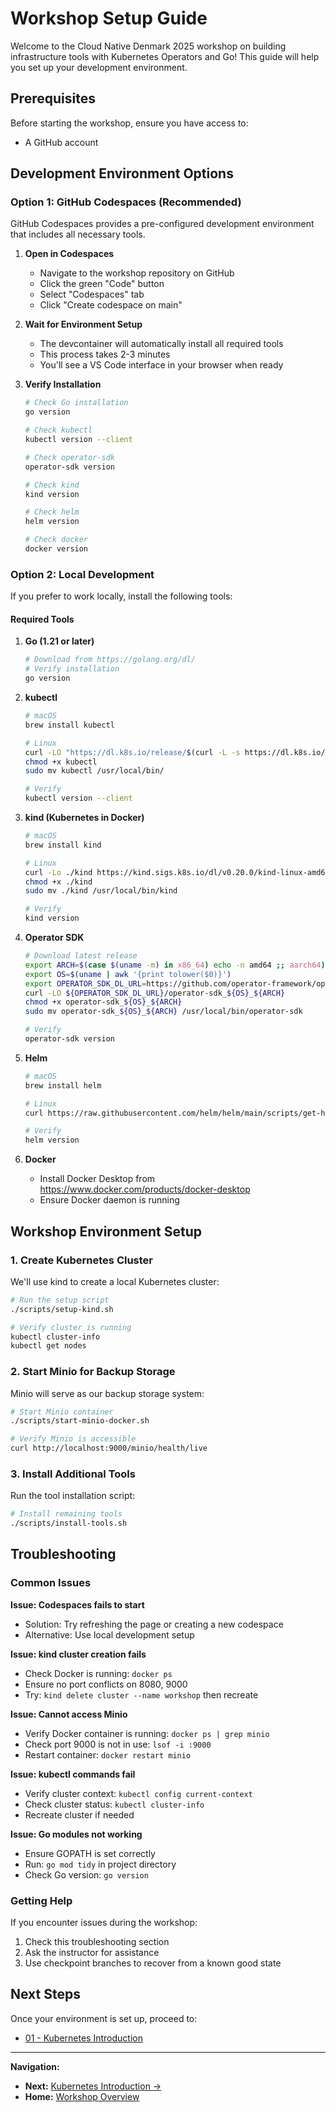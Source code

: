 # Workshop Setup Guide

Welcome to the Cloud Native Denmark 2025 workshop on building infrastructure tools with Kubernetes Operators and Go! This guide will help you set up your development environment.

## Prerequisites

Before starting the workshop, ensure you have access to:
- A GitHub account

## Development Environment Options

### Option 1: GitHub Codespaces (Recommended)

GitHub Codespaces provides a pre-configured development environment that includes all necessary tools.

1. **Open in Codespaces**
   - Navigate to the workshop repository on GitHub
   - Click the green "Code" button
   - Select "Codespaces" tab
   - Click "Create codespace on main"

2. **Wait for Environment Setup**
   - The devcontainer will automatically install all required tools
   - This process takes 2-3 minutes
   - You'll see a VS Code interface in your browser when ready

3. **Verify Installation**
   ```bash
   # Check Go installation
   go version
   
   # Check kubectl
   kubectl version --client
   
   # Check operator-sdk
   operator-sdk version
   
   # Check kind
   kind version
   
   # Check helm
   helm version
   
   # Check docker
   docker version
   ```

### Option 2: Local Development

If you prefer to work locally, install the following tools:

#### Required Tools

1. **Go (1.21 or later)**
   ```bash
   # Download from https://golang.org/dl/
   # Verify installation
   go version
   ```

2. **kubectl**
   ```bash
   # macOS
   brew install kubectl
   
   # Linux
   curl -LO "https://dl.k8s.io/release/$(curl -L -s https://dl.k8s.io/release/stable.txt)/bin/linux/amd64/kubectl"
   chmod +x kubectl
   sudo mv kubectl /usr/local/bin/
   
   # Verify
   kubectl version --client
   ```

3. **kind (Kubernetes in Docker)**
   ```bash
   # macOS
   brew install kind
   
   # Linux
   curl -Lo ./kind https://kind.sigs.k8s.io/dl/v0.20.0/kind-linux-amd64
   chmod +x ./kind
   sudo mv ./kind /usr/local/bin/kind
   
   # Verify
   kind version
   ```

4. **Operator SDK**
   ```bash
   # Download latest release
   export ARCH=$(case $(uname -m) in x86_64) echo -n amd64 ;; aarch64) echo -n arm64 ;; *) echo -n $(uname -m) ;; esac)
   export OS=$(uname | awk '{print tolower($0)}')
   export OPERATOR_SDK_DL_URL=https://github.com/operator-framework/operator-sdk/releases/download/v1.32.0
   curl -LO ${OPERATOR_SDK_DL_URL}/operator-sdk_${OS}_${ARCH}
   chmod +x operator-sdk_${OS}_${ARCH}
   sudo mv operator-sdk_${OS}_${ARCH} /usr/local/bin/operator-sdk
   
   # Verify
   operator-sdk version
   ```

5. **Helm**
   ```bash
   # macOS
   brew install helm
   
   # Linux
   curl https://raw.githubusercontent.com/helm/helm/main/scripts/get-helm-3 | bash
   
   # Verify
   helm version
   ```

6. **Docker**
   - Install Docker Desktop from https://www.docker.com/products/docker-desktop
   - Ensure Docker daemon is running

## Workshop Environment Setup

### 1. Create Kubernetes Cluster

We'll use kind to create a local Kubernetes cluster:

```bash
# Run the setup script
./scripts/setup-kind.sh

# Verify cluster is running
kubectl cluster-info
kubectl get nodes
```

### 2. Start Minio for Backup Storage

Minio will serve as our backup storage system:

```bash
# Start Minio container
./scripts/start-minio-docker.sh

# Verify Minio is accessible
curl http://localhost:9000/minio/health/live
```

### 3. Install Additional Tools

Run the tool installation script:

```bash
# Install remaining tools
./scripts/install-tools.sh
```

## Troubleshooting

### Common Issues

**Issue: Codespaces fails to start**
- Solution: Try refreshing the page or creating a new codespace
- Alternative: Use local development setup

**Issue: kind cluster creation fails**
- Check Docker is running: `docker ps`
- Ensure no port conflicts on 8080, 9000
- Try: `kind delete cluster --name workshop` then recreate

**Issue: Cannot access Minio**
- Verify Docker container is running: `docker ps | grep minio`
- Check port 9000 is not in use: `lsof -i :9000`
- Restart container: `docker restart minio`

**Issue: kubectl commands fail**
- Verify cluster context: `kubectl config current-context`
- Check cluster status: `kubectl cluster-info`
- Recreate cluster if needed

**Issue: Go modules not working**
- Ensure GOPATH is set correctly
- Run: `go mod tidy` in project directory
- Check Go version: `go version`

### Getting Help

If you encounter issues during the workshop:
1. Check this troubleshooting section
2. Ask the instructor for assistance
3. Use checkpoint branches to recover from a known good state

## Next Steps

Once your environment is set up, proceed to:
- [01 - Kubernetes Introduction](01-intro-k8s.md)

---

**Navigation:**
- **Next:** [Kubernetes Introduction →](01-intro-k8s.md)
- **Home:** [Workshop Overview](../README.md)